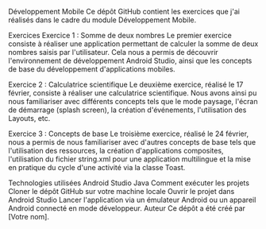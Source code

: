 Développement Mobile
Ce dépôt GitHub contient les exercices que j'ai réalisés dans le cadre du module Développement Mobile.

Exercices
Exercice 1 : Somme de deux nombres
Le premier exercice consiste à réaliser une application permettant de calculer la somme de deux nombres saisis par l'utilisateur. Cela nous a permis de découvrir l'environnement de développement Android Studio, ainsi que les concepts de base du développement d'applications mobiles.

Exercice 2 : Calculatrice scientifique
Le deuxième exercice, réalisé le 17 février, consiste à réaliser une calculatrice scientifique. Nous avons ainsi pu nous familiariser avec différents concepts tels que le mode paysage, l'écran de démarrage (splash screen), la création d'événements, l'utilisation des Layouts, etc.

Exercice 3 : Concepts de base
Le troisième exercice, réalisé le 24 février, nous a permis de nous familiariser avec d'autres concepts de base tels que l'utilisation des ressources, la création d'applications composites, l'utilisation du fichier string.xml pour une application multilingue et la mise en pratique du cycle d'une activité via la classe Toast.

Technologies utilisées
Android Studio
Java
Comment exécuter les projets
Cloner le dépôt GitHub sur votre machine locale
Ouvrir le projet dans Android Studio
Lancer l'application via un émulateur Android ou un appareil Android connecté en mode développeur.
Auteur
Ce dépôt a été créé par [Votre nom].
